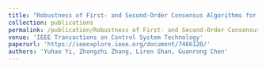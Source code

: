 ```yaml
---
title: "Robustness of First- and Second-Order Consensus Algorithms for a Noisy Scale-Free Small-World Koch Network"
collection: publications
permalink: /publication/Robustness of First- and Second-Order Consensus Algorithms for a Noisy Scale-Free Small-World Koch Network
venue: 'IEEE Transactions on Control System Technology'
paperurl: 'https://ieeexplore.ieee.org/document/7466120/'
authors: 'Yuhao Yi, Zhongzhi Zhang, Liren Shan, Guanrong Chen'
---
```

